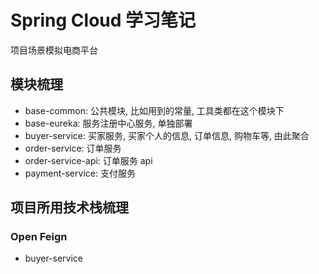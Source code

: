 # Spring Cloud 学习笔记
项目场景模拟电商平台
## 模块梳理
- base-common: 公共模块, 比如用到的常量, 工具类都在这个模块下
- base-eureka: 服务注册中心服务, 单独部署
- buyer-service: 买家服务, 买家个人的信息, 订单信息, 购物车等, 由此聚合
- order-service: 订单服务
- order-service-api: 订单服务 api
- payment-service: 支付服务

## 项目所用技术栈梳理

### Open Feign
- buyer-service